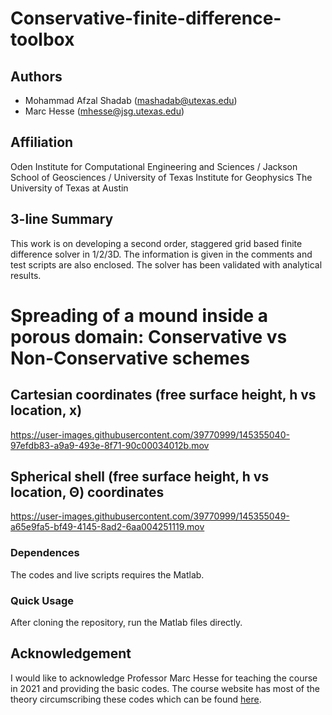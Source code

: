 
# Conservative-finite-difference-toolbox
## Authors
- Mohammad Afzal Shadab (mashadab@utexas.edu)
- Marc Hesse (mhesse@jsg.utexas.edu)

## Affiliation
Oden Institute for Computational Engineering and Sciences / Jackson School of Geosciences / University of Texas Institute for Geophysics
The University of Texas at Austin

## 3-line Summary
This work is on developing a second order, staggered grid based finite difference solver in 1/2/3D. The information is given in the comments and test scripts are also enclosed. The solver has been validated with analytical results.

# Spreading of a mound inside a porous domain: Conservative vs Non-Conservative schemes
## Cartesian coordinates (free surface height, h vs location, x) 


https://user-images.githubusercontent.com/39770999/145355040-97efdb83-a9a9-493e-8f71-90c00034012b.mov


## Spherical shell (free surface height, h vs location, Θ) coordinates


https://user-images.githubusercontent.com/39770999/145355049-a65e9fa5-bf49-4145-8ad2-6aa004251119.mov


### Dependences

The codes and live scripts requires the Matlab.

### Quick Usage
After cloning the repository, run the Matlab files directly.

## Acknowledgement
I would like to acknowledge Professor Marc Hesse for teaching the course in 2021 and providing the basic codes. The course website has most of the theory circumscribing these codes which can be found [here](https://mhesse.github.io/numerical_modeling/Spring2021.html).
